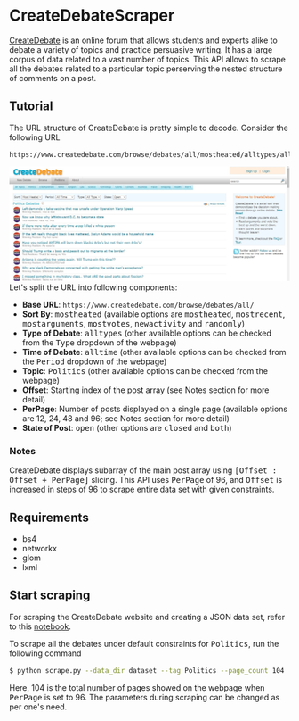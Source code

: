# CreateDebateScraper
[CreateDebate](https://www.createdebate.com/) is an online forum that allows students and experts alike to debate a variety of topics and practice persuasive writing. It has a large corpus of data related to a vast number of topics. This API allows to scrape all the debates related to a particular topic perserving the nested structure of comments on a post.
## Tutorial
The URL structure of CreateDebate is pretty simple to decode. Consider the following URL
```
https://www.createdebate.com/browse/debates/all/mostheated/alltypes/alltime/Politics/0/24/open
```
![](CreateDebate.JPG)
Let's split the URL into following components:
* __Base URL__: `https://www.createdebate.com/browse/debates/all/`
* __Sort By__: <kbd>mostheated</kbd> (available options are <kbd>mostheated</kbd>, <kbd>mostrecent</kbd>, <kbd>mostarguments</kbd>, <kbd>mostvotes</kbd>, <kbd>newactivity</kbd> and <kbd>randomly</kbd>)
* __Type of Debate__: <kbd>alltypes</kbd> (other available options can be checked from the <kbd>Type</kbd> dropdown of the webpage)
* __Time of Debate__: <kbd>alltime</kbd> (other available options can be checked from the <kbd>Period</kbd> dropdown of the webpage)
* __Topic__: <kbd>Politics</kbd> (other available options can be checked from the webpage)
* __Offset__: Starting index of the post array (see Notes section for more detail)
* __PerPage__: Number of posts displayed on a single page (available options are 12, 24, 48 and 96; see Notes section for more detail)
* __State of Post__: <kbd>open</kbd> (other options are <kbd>closed</kbd> and <kbd>both</kbd>)

### Notes
CreateDebate displays subarray of the main post array using <kbd>[Offset : Offset + PerPage]</kbd> slicing. This API uses <kbd>PerPage</kbd> of 96, and <kbd>Offset</kbd> is increased in steps of 96 to scrape entire data set with given constraints.

## Requirements
* bs4
* networkx
* glom
* lxml

## Start scraping
For scraping the CreateDebate website and creating a JSON data set, refer to this [notebook](https://colab.research.google.com/drive/12bJ2JBfJUW9_suDUl02WFSGQJMqzCUEB?usp=sharing).

To scrape all the debates under default constraints for <kbd>Politics</kbd>, run the following command
```bash
$ python scrape.py --data_dir dataset --tag Politics --page_count 104
```
Here, 104 is the total number of pages showed on the webpage when <kbd>PerPage</kbd> is set to 96. The parameters during scraping can be changed as per one's need.
